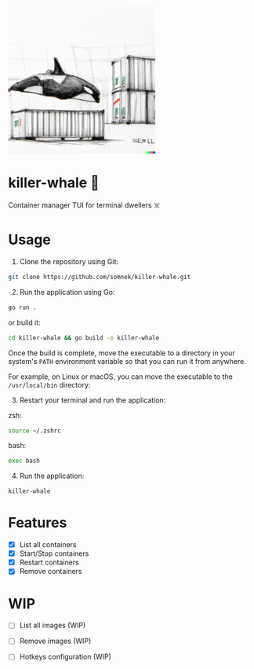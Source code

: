 <p align="centre">
  <img style="width:300px" src="https://github.com/somnek/killer-whale/blob/main/src/logo.png?raw=true"/>
</p>


# killer-whale 🐳
Container manager TUI for terminal dwellers ☠️

# Usage
1. Clone the repository using Git: 
```bash
git clone https://github.com/somnek/killer-whale.git
```

2. Run the application using Go:
```bash
go run .
```
or build it:
```bash
cd killer-whale && go build -o killer-whale
```
Once the build is complete, move the executable to a directory in your system's `PATH` environment variable so that you can run it from anywhere.

For example, on Linux or macOS, you can move the executable to the `/usr/local/bin` directory:

3. Restart your terminal and run the application:

zsh:
```bash
source ~/.zshrc
```
bash:
```bash
exec bash
```

4. Run the application:
```bash
killer-whale
```

# Features
- [x] List all containers
- [x] Start/Stop containers
- [x] Restart containers
- [x] Remove containers

# WIP
- [ ] List all images (WIP)
- [ ] Remove images (WIP)
- [ ] Hotkeys configuration (WIP)

